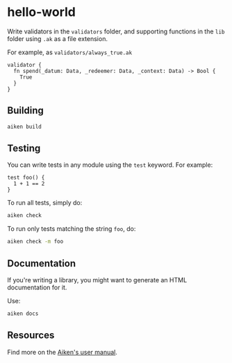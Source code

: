 # hello-world

Write validators in the `validators` folder, and supporting functions in the `lib` folder using `.ak` as a file extension.

For example, as `validators/always_true.ak`

```gleam
validator {
  fn spend(_datum: Data, _redeemer: Data, _context: Data) -> Bool {
    True
  }
}
```

## Building

```sh
aiken build
```

## Testing

You can write tests in any module using the `test` keyword. For example:

```gleam
test foo() {
  1 + 1 == 2
}
```

To run all tests, simply do:

```sh
aiken check
```

To run only tests matching the string `foo`, do:

```sh
aiken check -m foo
```

## Documentation

If you're writing a library, you might want to generate an HTML documentation for it.

Use:

```sh
aiken docs
```

## Resources

Find more on the [Aiken's user manual](https://aiken-lang.org).
